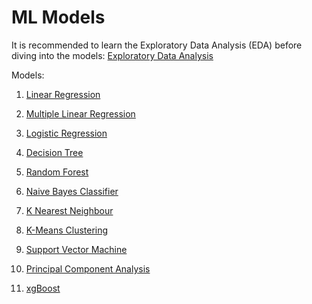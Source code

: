 # ML Models

It is recommended to learn the Exploratory Data Analysis (EDA) before diving into the models:
[Exploratory Data Analysis](https://colab.research.google.com/drive/1TZEquCkmDHbelZKvU7IHOkr__XK0_MDF?usp=sharing)

Models:
1. [Linear Regression](https://colab.research.google.com/drive/1pbNSp526k98SmV6s_0nbR38-ygYc1Dtc?usp=sharing)

2. [Multiple Linear Regression](https://colab.research.google.com/drive/16snS00oYi1KNRz6JyUI9hnaG2U9Chil0?usp=sharing)

3. [Logistic Regression](https://colab.research.google.com/drive/15Knbnej0_wML2aZj82sel_uyh9CvJLao?usp=sharing)

4. [Decision Tree](https://colab.research.google.com/drive/147JHYgKJYMrIRHn7BSSkVOLNVHxc6Ndr?usp=sharing)

5. [Random Forest](https://colab.research.google.com/drive/1_CXz9dj38kA3mdLCN4-mmyWUx4kk3zsT?usp=sharing)

6. [Naive Bayes Classifier](https://colab.research.google.com/drive/1wPOz9JAaRZKExswp5Lir0kyGVcvPw39N?usp=sharing)

7. [K Nearest Neighbour](https://colab.research.google.com/drive/1vouBlQrf_tgUOfU1lcQPHriBkSKHmHUa?usp=sharing)

8. [K-Means Clustering](https://colab.research.google.com/drive/1MBzd3QA8uJxeLvC5jIQU9NtNaLFfhhZJ?usp=sharing)

9. [Support Vector Machine](https://colab.research.google.com/drive/1A0qnboMCsNL2yXqQzXN74kf7D0bExVaB?usp=sharing)

10. [Principal Component Analysis](https://colab.research.google.com/drive/18fLpz4Q67zDGu4bY5Shk9W83bCwbLj-N?usp=sharing)

11. [xgBoost](https://colab.research.google.com/drive/1DDF_8SAp2X0zIn3EzDVjmER7Rr3R7Bbg?usp=sharing)
